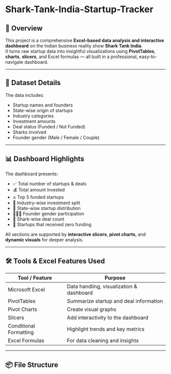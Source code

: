 # Shark-Tank-India-Startup-Tracker

## 📌 Overview

This project is a comprehensive **Excel-based data analysis and interactive dashboard** on the Indian business reality show **Shark Tank India**.  
It turns raw startup data into insightful visualizations using **PivotTables**, **charts**, **slicers**, and Excel formulas — all built in a professional, easy-to-navigate dashboard.

---

## 📁 Dataset Details

The data includes:
- Startup names and founders
- State-wise origin of startups
- Industry categories
- Investment amounts
- Deal status (Funded / Not Funded)
- Sharks involved
- Founder gender (Male / Female / Couple)

---

## 📊 Dashboard Highlights

The dashboard presents:
- ✅ Total number of startups & deals
- 💰 Total amount invested
- 🔝 Top 5 funded startups
- 🧠 Industry-wise investment split
- 📍 State-wise startup distribution
- 🧑‍🤝‍🧑 Founder gender participation
- 🦈 Shark-wise deal count
- 🚫 Startups that received zero funding

All sections are supported by **interactive slicers**, **pivot charts**, and **dynamic visuals** for deeper analysis.

---

## 🛠 Tools & Excel Features Used

| Tool / Feature           | Purpose                                   |
|--------------------------|-------------------------------------------|
| Microsoft Excel          | Data handling, visualization & dashboard  |
| PivotTables              | Summarize startup and deal information    |
| Pivot Charts             | Create visual graphs                      |
| Slicers                  | Add interactivity to the dashboard        |
| Conditional Formatting   | Highlight trends and key metrics          |
| Excel Formulas           | For data cleaning and insights            |

---

## 📦 File Structure


